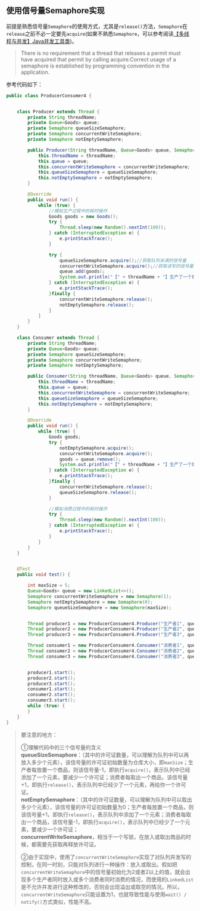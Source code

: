 ## 使用信号量Semaphore实现

前提是熟悉信号量`Semaphore`的使用方式，尤其是`release()`方法，`Semaphore`在`release`之前不必一定要先`acquire`\(如果不熟悉`Semaphore`，可以参考阅读[【多线程与并发】Java并发工具类](https://www.jianshu.com/p/738d1ddd6731)\)。

> There is no requirement that a thread that releases a permit must have acquired that permit by calling acquire.Correct usage of a semaphore is established by programming convention in the application.

参考代码如下：

```java
public class ProducerConsumer4 {


    class Producer extends Thread {
        private String threadName;
        private Queue<Goods> queue;
        private Semaphore queueSizeSemaphore;
        private Semaphore concurrentWriteSemaphore;
        private Semaphore notEmptySemaphore;

        public Producer(String threadName, Queue<Goods> queue, Semaphore concurrentWriteSemaphore, Semaphore queueSizeSemaphore, Semaphore notEmptySemaphore) {
            this.threadName = threadName;
            this.queue = queue;
            this.concurrentWriteSemaphore = concurrentWriteSemaphore;
            this.queueSizeSemaphore = queueSizeSemaphore;
            this.notEmptySemaphore = notEmptySemaphore;
        }

        @Override
        public void run() {
            while (true) {
                //模拟生产过程中的耗时操作
                Goods goods = new Goods();
                try {
                    Thread.sleep(new Random().nextInt(100));
                } catch (InterruptedException e) {
                    e.printStackTrace();
                }

                try {
                    queueSizeSemaphore.acquire();//获取队列未满的信号量
                    concurrentWriteSemaphore.acquire();//获取读写的信号量
                    queue.add(goods);
                    System.out.println("【" + threadName + "】生产了一个商品：【" + goods.toString() + "】，目前商品数量：" + queue.size());
                } catch (InterruptedException e) {
                    e.printStackTrace();
                }finally {
                    concurrentWriteSemaphore.release();
                    notEmptySemaphore.release();
                }
            }
        }
    }

    class Consumer extends Thread {
        private String threadName;
        private Queue<Goods> queue;
        private Semaphore queueSizeSemaphore;
        private Semaphore concurrentWriteSemaphore;
        private Semaphore notEmptySemaphore;

        public Consumer(String threadName, Queue<Goods> queue, Semaphore concurrentWriteSemaphore, Semaphore queueSizeSemaphore, Semaphore notEmptySemaphore) {
            this.threadName = threadName;
            this.queue = queue;
            this.concurrentWriteSemaphore = concurrentWriteSemaphore;
            this.queueSizeSemaphore = queueSizeSemaphore;
            this.notEmptySemaphore = notEmptySemaphore;
        }

        @Override
        public void run() {
            while (true) {
                Goods goods;
                try {
                    notEmptySemaphore.acquire();
                    concurrentWriteSemaphore.acquire();
                    goods = queue.remove();
                    System.out.println("【" + threadName + "】生产了一个商品：【" + goods.toString() + "】，目前商品数量：" + queue.size());
                } catch (InterruptedException e) {
                    e.printStackTrace();
                }finally {
                    concurrentWriteSemaphore.release();
                    queueSizeSemaphore.release();
                }

                //模拟消费过程中的耗时操作
                try {
                    Thread.sleep(new Random().nextInt(100));
                } catch (InterruptedException e) {
                    e.printStackTrace();
                }
            }
        }
    }


    @Test
    public void test() {

        int maxSize = 5;
        Queue<Goods> queue = new LinkedList<>();
        Semaphore concurrentWriteSemaphore = new Semaphore(1);
        Semaphore notEmptySemaphore = new Semaphore(0);
        Semaphore queueSizeSemaphore = new Semaphore(maxSize);


        Thread producer1 = new ProducerConsumer4.Producer("生产者1", queue, concurrentWriteSemaphore, queueSizeSemaphore, notEmptySemaphore);
        Thread producer2 = new ProducerConsumer4.Producer("生产者2", queue, concurrentWriteSemaphore, queueSizeSemaphore, notEmptySemaphore);
        Thread producer3 = new ProducerConsumer4.Producer("生产者3", queue, concurrentWriteSemaphore, queueSizeSemaphore, notEmptySemaphore);

        Thread consumer1 = new ProducerConsumer4.Consumer("消费者1", queue, concurrentWriteSemaphore, queueSizeSemaphore, notEmptySemaphore);
        Thread consumer2 = new ProducerConsumer4.Consumer("消费者2", queue, concurrentWriteSemaphore, queueSizeSemaphore, notEmptySemaphore);
        Thread consumer3 = new ProducerConsumer4.Consumer("消费者3", queue, concurrentWriteSemaphore, queueSizeSemaphore, notEmptySemaphore);


        producer1.start();
        producer2.start();
        producer3.start();
        consumer1.start();
        consumer2.start();
        consumer3.start();
        while (true) {
        }
    }
}
```

> 要注意的地方：  
>   
> ①理解代码中的三个信号量的含义  
> **queueSizeSemaphore**：（其中的许可证数量，可以理解为队列中可以再放入多少个元素），该信号量的许可证初始数量为仓库大小，即`maxSize`；生产者每放置一个商品，则该信号量-1，即执行`acquire()`，表示队列中已经添加了一个元素，要减少一个许可证；消费者每取出一个商品，该信号量+1，即执行`release()`，表示队列中已经少了一个元素，再给你一个许可证。  
> **notEmptySemaphore**：（其中的许可证数量，可以理解为队列中可以取出多少个元素），该信号量的许可证初始数量为0；生产者每放置一个商品，则该信号量+1，即执行`release()`，表示队列中添加了一个元素；消费者每取出一个商品，该信号量-1，即执行`acquire()`，表示队列中已经少了一个元素，要减少一个许可证；  
> **concurrentWriteSemaphore**，相当于一个写锁，在放入或取出商品的时候，都需要先获取再释放许可证。  
>   
> ②由于实现中，使用了`concurrentWriteSemaphore`实现了对队列并发写的控制，在同一时刻，只能对队列进行一种操作：放入或取出。假如把`concurrentWriteSemaphore`中的信号量初始化为2或者2以上的值，就会出现多个生产者同时放入或多个消费者同时消费的情况，而使用的`LinkedList`是不允许并发进行这种修改的，否则会出现溢出或取空的情况。所以，`concurrentWriteSemaphore`只能设置为1，也就导致性能与使用`wait() / notify()`方式类似，性能不高。
